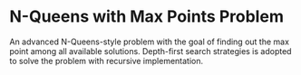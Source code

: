 # N-Queens with Max Points Problem  
An advanced N-Queens-style problem with the goal of finding out the max point among all available solutions. Depth-first search strategies is adopted to solve the problem with recursive implementation.
